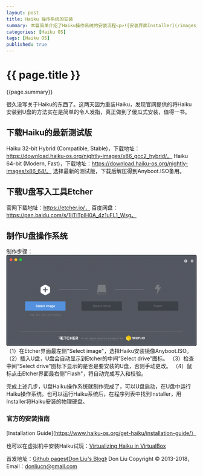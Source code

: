 ```yaml
---
layout: post
title: Haiku 操作系统的安装 
summary: 本篇简单介绍了Haiku操作系统的安装流程<p>![安装界面Installer](/images/haiku-notes/Haiku_Installer.jpg) <p>
categories: [Haiku OS]  
tags: [Haiku OS]  
published: true  
---
```


# {{ page.title }} #

{{page.summary}}


很久没写关于Haiku的东西了。这两天因为重装Haiku，发现官网提供的将Haiku安装到U盘的方法实在是简单的令人发指，真正做到了傻瓜式安装，值得一书。

## 下载Haiku的最新测试版
Haiku 32-bit Hybrid (Compatible, Stable)，下载地址：https://download.haiku-os.org/nightly-images/x86_gcc2_hybrid/。
Haiku 64-bit (Modern, Fast)，下载地址：https://download.haiku-os.org/nightly-images/x86_64/。
选择最新的测试版，下载后解压得到Anyboot.ISO备用。

## 下载U盘写入工具Etcher
官网下载地址：https://etcher.io/，
百度网盘：https://pan.baidu.com/s/1ljTiTplH0A_4z1uFL1_Wsg。

## 制作U盘操作系统
制作步骤：
![Etcher](/images/haiku-notes/Etcher.gif)
（1）在Etcher界面最左侧"Select image"，选择Haiku安装镜像Anyboot.ISO。
（2）插入U盘，U盘会自动显示到Etcher的中间“Select drive”图标。
（3）检查中间“Select drive”图标下显示的是否是要安装的U盘，否则手动更改。
（4）鼠标点击Etcher界面最右侧"Flash"，将自动完成写入和校验。

完成上述几步，U盘Haiku操作系统就制作完成了，可以U盘启动，在U盘中运行Haiku操作系统。也可以运行Haiku系统后，在程序列表中找到Installer，用Installer将Haiku安装的物理硬盘。


### 官方的安装指南
[Installation Guide](https://www.haiku-os.org/get-haiku/installation-guide/）

也可以在虚拟机中安装Haiku试玩：[Virtualizing Haiku in VirtualBox](https://www.haiku-os.org/guides/virtualizing/virtualbox#part_iso)



首发地址：[Github pages《Don Liu's Blog》](http://doncn.github.io/blog)
Don Liu Copyright © 2013-2018， Email：donliucn@gmail.com


